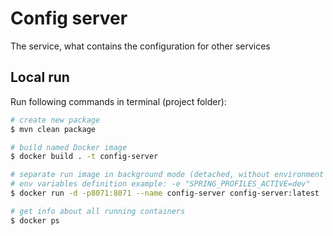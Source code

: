 # Config server

The service, what contains the configuration for other services

## Local run

Run following commands in terminal (project folder):

```bash
# create new package
$ mvn clean package

# build named Docker image
$ docker build . -t config-server

# separate run image in background mode (detached, without environment variables)
# env variables definition example: -e "SPRING_PROFILES_ACTIVE=dev"
$ docker run -d -p8071:8071 --name config-server config-server:latest

# get info about all running containers
$ docker ps
```